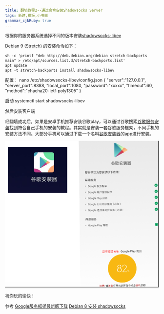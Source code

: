 ```yaml
---
title: 翻墙教程2--通过命令安装Shadowsocks Server
tags: 新建,模板,小书匠
grammar_cjkRuby: true
---
```



根据你的服务器系统选择不同的版本安装[shadowsocks-libev](https://github.com/shadowsocks/shadowsocks-libev#install-from-repository)

Debian 9 (Stretch) 的安装命令如下：
```
sh -c 'printf "deb http://deb.debian.org/debian stretch-backports main" > /etc/apt/sources.list.d/stretch-backports.list'
apt update
apt -t stretch-backports install shadowsocks-libev
```

配置：
nano /etc/shadowsocks-libev/config.json
{
    "server":"127.0.0.1",
    "server_port":8388,
    "local_port":1080,
    "password":"xxxxx",
    "timeout":60,
    "method":"chacha20-ietf-poly1305"
}

启动
systemctl start shadowsocks-libev  


然后安装客户端




经翻墙成功后，如果是安卓手机推荐安装谷歌play，可以通过谷歌搜索[谷歌服务安装](https://www.google.com/search?newwindow=1&ei=srkfW_mpJ-au0gL39YiQDw&q=%E8%B0%B7%E6%AD%8C%E6%9C%8D%E5%8A%A1%E5%AE%89%E8%A3%85)找到符合自己手机的安装的教程。其实就是安装一套谷歌服务框架，不同手机的安装方法不同。大部分手机可以通过下载一个名叫[谷歌安装器](http://www.wandoujia.com/apps-com.ericxiang.googleinstaller)的app进行安装。

![使用安装器安装谷歌框架](./images/1529323136349.png)

祝你玩的愉快！

参考
[Google服务框架最新版下载](http://www.ifanr.com/app/693456)
[Debian 8 安装 shadowsocks](https://blog.csdn.net/B0rn_T0_W1n/article/details/52663434)

